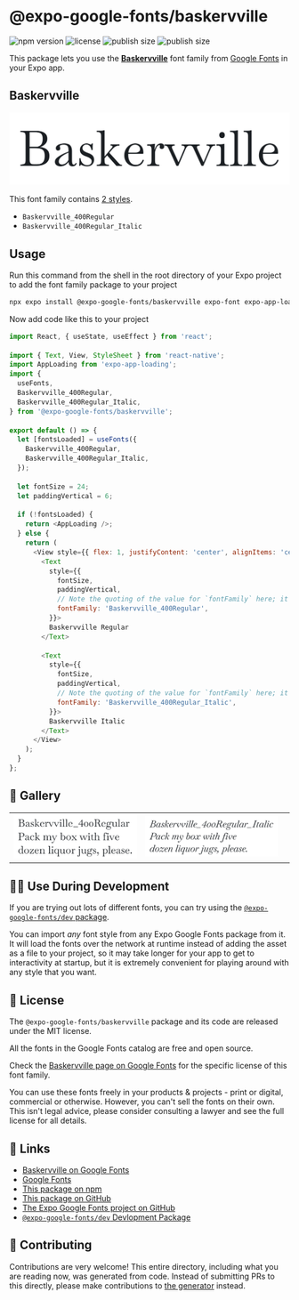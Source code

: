 # @expo-google-fonts/baskervville

![npm version](https://flat.badgen.net/npm/v/@expo-google-fonts/baskervville)
![license](https://flat.badgen.net/github/license/expo/google-fonts)
![publish size](https://flat.badgen.net/packagephobia/install/@expo-google-fonts/baskervville)
![publish size](https://flat.badgen.net/packagephobia/publish/@expo-google-fonts/baskervville)

This package lets you use the [**Baskervville**](https://fonts.google.com/specimen/Baskervville) font family from [Google Fonts](https://fonts.google.com/) in your Expo app.

## Baskervville

![Baskervville](./font-family.png)

This font family contains [2 styles](#-gallery).

- `Baskervville_400Regular`
- `Baskervville_400Regular_Italic`

## Usage

Run this command from the shell in the root directory of your Expo project to add the font family package to your project
```sh
npx expo install @expo-google-fonts/baskervville expo-font expo-app-loading
```

Now add code like this to your project
```js
import React, { useState, useEffect } from 'react';

import { Text, View, StyleSheet } from 'react-native';
import AppLoading from 'expo-app-loading';
import {
  useFonts,
  Baskervville_400Regular,
  Baskervville_400Regular_Italic,
} from '@expo-google-fonts/baskervville';

export default () => {
  let [fontsLoaded] = useFonts({
    Baskervville_400Regular,
    Baskervville_400Regular_Italic,
  });

  let fontSize = 24;
  let paddingVertical = 6;

  if (!fontsLoaded) {
    return <AppLoading />;
  } else {
    return (
      <View style={{ flex: 1, justifyContent: 'center', alignItems: 'center' }}>
        <Text
          style={{
            fontSize,
            paddingVertical,
            // Note the quoting of the value for `fontFamily` here; it expects a string!
            fontFamily: 'Baskervville_400Regular',
          }}>
          Baskervville Regular
        </Text>

        <Text
          style={{
            fontSize,
            paddingVertical,
            // Note the quoting of the value for `fontFamily` here; it expects a string!
            fontFamily: 'Baskervville_400Regular_Italic',
          }}>
          Baskervville Italic
        </Text>
      </View>
    );
  }
};

```

## 🔡 Gallery


||||
|-|-|-|
|![Baskervville_400Regular](./Baskervville_400Regular.ttf.png)|![Baskervville_400Regular_Italic](./Baskervville_400Regular_Italic.ttf.png)|||


## 👩‍💻 Use During Development

If you are trying out lots of different fonts, you can try using the [`@expo-google-fonts/dev` package](https://github.com/expo/google-fonts/tree/master/font-packages/dev#readme).

You can import *any* font style from any Expo Google Fonts package from it. It will load the fonts
over the network at runtime instead of adding the asset as a file to your project, so it may take longer
for your app to get to interactivity at startup, but it is extremely convenient
for playing around with any style that you want.

## 📖 License

The `@expo-google-fonts/baskervville` package and its code are released under the MIT license.

All the fonts in the Google Fonts catalog are free and open source.

Check the [Baskervville page on Google Fonts](https://fonts.google.com/specimen/Baskervville) for the specific license of this font family.

You can use these fonts freely in your products & projects - print or digital, commercial or otherwise. However, you can't sell the fonts on their own. This isn't legal advice, please consider consulting a lawyer and see the full license for all details.

## 🔗 Links

- [Baskervville on Google Fonts](https://fonts.google.com/specimen/Baskervville)
- [Google Fonts](https://fonts.google.com/)
- [This package on npm](https://www.npmjs.com/package/@expo-google-fonts/baskervville)
- [This package on GitHub](https://github.com/expo/google-fonts/tree/master/font-packages/baskervville)
- [The Expo Google Fonts project on GitHub](https://github.com/expo/google-fonts)
- [`@expo-google-fonts/dev` Devlopment Package](https://github.com/expo/google-fonts/tree/master/font-packages/dev)

## 🤝 Contributing

Contributions are very welcome! This entire directory, including what you are reading now, was generated from code. Instead of submitting PRs to this directly, please make contributions to [the generator](https://github.com/expo/google-fonts/tree/master/packages/generator) instead.
